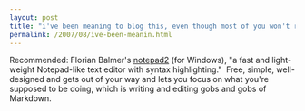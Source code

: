 ```yaml
---
layout: post
title: "i've been meaning to blog this, even though most of you won't really care"
permalink: /2007/08/ive-been-meanin.html
---
```


<p>Recommended: Florian Balmer's <a href="http://www.flos-freeware.ch/notepad2.html">notepad2</a> (for Windows), &quot;a fast and light-weight Notepad-like text editor with syntax highlighting.&quot;&nbsp; Free, simple, well-designed and gets out of your way and lets you focus on what you're supposed to be doing, which is writing and editing gobs and gobs of Markdown.</p>



